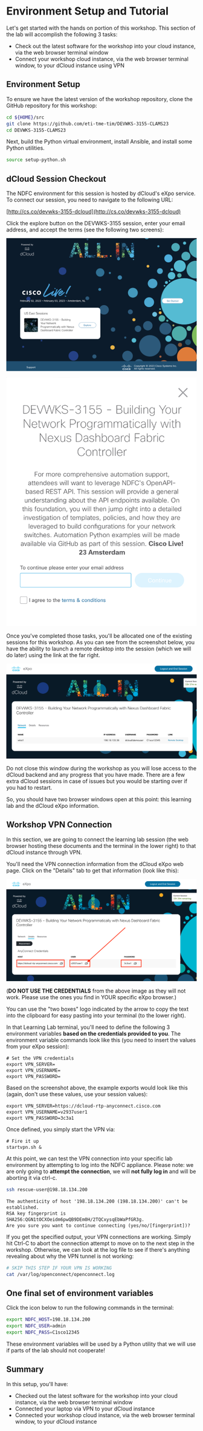 # Environment Setup and Tutorial

Let's get started with the hands on portion of this workshop.  This section of the lab will accomplish the following 3 tasks:

- Check out the latest software for the workshop into your cloud instance, via the web browser terminal window
- Connect your workshop cloud instance, via the web browser terminal window, to your dCloud instance using VPN

## Environment Setup

To ensure we have the latest version of the workshop repository, clone the GitHub repository for this workshop:

```bash
cd ${HOME}/src
git clone https://github.com/eti-tme-tim/DEVWKS-3155-CLAMS23
cd DEVWKS-3155-CLAMS23
```

Next, build the Python virtual environment, install Ansible, and install some Python utilities.

```bash
source setup-python.sh
```

## dCloud Session Checkout

The NDFC environment for this session is hosted by dCloud's eXpo service. To connect our session, you need to navigate to the following URL:

[http://cs.co/devwks-3155-dcloud](http://cs.co/devwks-3155-dcloud)

Click the explore button on the DEVWKS-3155 session, enter your email address, and accept the terms (see the following two screens):

![landing page](./images/setup/dcloud-eXpo-landing-page.png)

![explore](./images/setup/dcloud-eXpo-explore-devwks3155.png)

Once you've completed those tasks, you'll be allocated one of the existing sessions for this workshop.  As you can see from the screenshot below, you have the ability to launch a remote desktop into the session (which we will do later) using the link at the far right.

![session info](./images/setup/dcloud-eXpo-remote-desktop-view.png)

Do not close this window during the workshop as you will lose access to the dCloud backend and any progress that you have made.  There are a few extra dCloud sessions in case of issues but you would be starting over if you had to restart.

So, you should have two browser windows open at this point:  this learning lab and the dCloud eXpo information.

## Workshop VPN Connection

In this section, we are going to connect the learning lab session (the web browser hosting these documents and the terminal in the lower right) to that dCloud instance through VPN.

You'll need the VPN connection information from the dCloud eXpo web page. Click on the "Details" tab to get that information (look like this):

![dCloud eXpo VPN credentials](./images/setup/dcloud-eXpo-vpn-credentials.png)

(**DO NOT USE THE CREDENTIALS** from the above image as they will not work.  Please use the ones you find in YOUR specific eXpo browser.)

You can use the "two boxes" logo indicated by the arrow to copy the text into the clipboard for easy pasting into your terminal (to the lower right).

In that Learning Lab terminal, you'll need to define the following 3 environment variables **based on the credentials provided to you**.  The environment variable commands look like this (you need to insert the values from your eXpo session):

```
# Set the VPN credentials
export VPN_SERVER=
export VPN_USERNAME=
export VPN_PASSWORD=
```

Based on the screenshot above, the example exports would look like this (again, don't use these values, use your session values):

```
export VPN_SERVER=https://dcloud-rtp-anyconnect.cisco.com
export VPN_USERNAME=v2937user1
export VPN_PASSWORD=3c3a1
```

Once defined, you simply start the VPN via:

```
# Fire it up
startvpn.sh &
```

At this point, we can test the VPN connection into your specific lab environment by attempting to log into the NDFC appliance.  Please note: we are only going to **attempt the connection**, we will **not fully log in** and will be aborting it via ctrl-c.

```bash
ssh rescue-user@198.18.134.200
```

```
The authenticity of host '198.18.134.200 (198.18.134.200)' can't be established.
RSA key fingerprint is SHA256:QGN1tOCXOeidm6pwQB9DEm0H/2TQCxysqEbWaPfGR3g.
Are you sure you want to continue connecting (yes/no/[fingerprint])?
```

If you get the specified output, your VPN connections are working. Simply hit Ctrl-C to abort the connection attempt to move on to the next step in the workshop. Otherwise, we can look at the log file to see if there's anything revealing about why the VPN tunnel is not working:

```bash
# SKIP THIS STEP IF YOUR VPN IS WORKING
cat /var/log/openconnect/openconnect.log
```

## One final set of environment variables

Click the icon below to run the following commands in the terminal:

```bash
export NDFC_HOST=198.18.134.200
export NDFC_USER=admin
export NDFC_PASS=C1sco12345
```

These environment variables will be used by a Python utility that we will use if parts of the lab should not cooperate!

## Summary

In this setup, you'll have:

- Checked out the latest software for the workshop into your cloud instance, via the web browser terminal window
- Connected your laptop via VPN to your dCloud instance
- Connected your workshop cloud instance, via the web browser terminal window, to your dCloud instance

